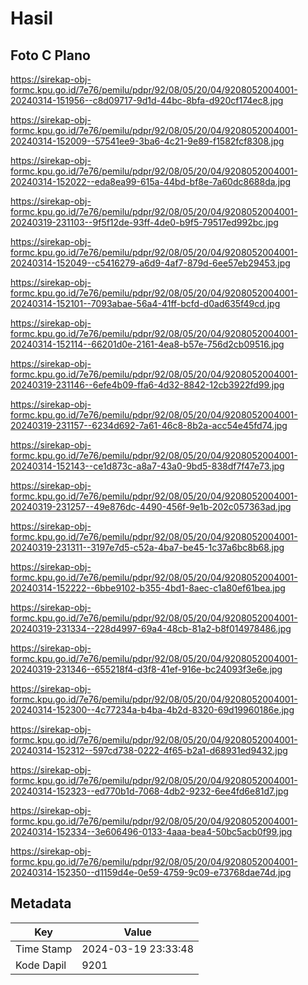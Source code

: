 # Hasil

## Foto C Plano

https://sirekap-obj-formc.kpu.go.id/7e76/pemilu/pdpr/92/08/05/20/04/9208052004001-20240314-151956--c8d09717-9d1d-44bc-8bfa-d920cf174ec8.jpg

https://sirekap-obj-formc.kpu.go.id/7e76/pemilu/pdpr/92/08/05/20/04/9208052004001-20240314-152009--57541ee9-3ba6-4c21-9e89-f1582fcf8308.jpg

https://sirekap-obj-formc.kpu.go.id/7e76/pemilu/pdpr/92/08/05/20/04/9208052004001-20240314-152022--eda8ea99-615a-44bd-bf8e-7a60dc8688da.jpg

https://sirekap-obj-formc.kpu.go.id/7e76/pemilu/pdpr/92/08/05/20/04/9208052004001-20240319-231103--9f5f12de-93ff-4de0-b9f5-79517ed992bc.jpg

https://sirekap-obj-formc.kpu.go.id/7e76/pemilu/pdpr/92/08/05/20/04/9208052004001-20240314-152049--c5416279-a6d9-4af7-879d-6ee57eb29453.jpg

https://sirekap-obj-formc.kpu.go.id/7e76/pemilu/pdpr/92/08/05/20/04/9208052004001-20240314-152101--7093abae-56a4-41ff-bcfd-d0ad635f49cd.jpg

https://sirekap-obj-formc.kpu.go.id/7e76/pemilu/pdpr/92/08/05/20/04/9208052004001-20240314-152114--66201d0e-2161-4ea8-b57e-756d2cb09516.jpg

https://sirekap-obj-formc.kpu.go.id/7e76/pemilu/pdpr/92/08/05/20/04/9208052004001-20240319-231146--6efe4b09-ffa6-4d32-8842-12cb3922fd99.jpg

https://sirekap-obj-formc.kpu.go.id/7e76/pemilu/pdpr/92/08/05/20/04/9208052004001-20240319-231157--6234d692-7a61-46c8-8b2a-acc54e45fd74.jpg

https://sirekap-obj-formc.kpu.go.id/7e76/pemilu/pdpr/92/08/05/20/04/9208052004001-20240314-152143--ce1d873c-a8a7-43a0-9bd5-838df7f47e73.jpg

https://sirekap-obj-formc.kpu.go.id/7e76/pemilu/pdpr/92/08/05/20/04/9208052004001-20240319-231257--49e876dc-4490-456f-9e1b-202c057363ad.jpg

https://sirekap-obj-formc.kpu.go.id/7e76/pemilu/pdpr/92/08/05/20/04/9208052004001-20240319-231311--3197e7d5-c52a-4ba7-be45-1c37a6bc8b68.jpg

https://sirekap-obj-formc.kpu.go.id/7e76/pemilu/pdpr/92/08/05/20/04/9208052004001-20240314-152222--6bbe9102-b355-4bd1-8aec-c1a80ef61bea.jpg

https://sirekap-obj-formc.kpu.go.id/7e76/pemilu/pdpr/92/08/05/20/04/9208052004001-20240319-231334--228d4997-69a4-48cb-81a2-b8f014978486.jpg

https://sirekap-obj-formc.kpu.go.id/7e76/pemilu/pdpr/92/08/05/20/04/9208052004001-20240319-231346--655218f4-d3f8-41ef-916e-bc24093f3e6e.jpg

https://sirekap-obj-formc.kpu.go.id/7e76/pemilu/pdpr/92/08/05/20/04/9208052004001-20240314-152300--4c77234a-b4ba-4b2d-8320-69d19960186e.jpg

https://sirekap-obj-formc.kpu.go.id/7e76/pemilu/pdpr/92/08/05/20/04/9208052004001-20240314-152312--597cd738-0222-4f65-b2a1-d68931ed9432.jpg

https://sirekap-obj-formc.kpu.go.id/7e76/pemilu/pdpr/92/08/05/20/04/9208052004001-20240314-152323--ed770b1d-7068-4db2-9232-6ee4fd6e81d7.jpg

https://sirekap-obj-formc.kpu.go.id/7e76/pemilu/pdpr/92/08/05/20/04/9208052004001-20240314-152334--3e606496-0133-4aaa-bea4-50bc5acb0f99.jpg

https://sirekap-obj-formc.kpu.go.id/7e76/pemilu/pdpr/92/08/05/20/04/9208052004001-20240314-152350--d1159d4e-0e59-4759-9c09-e73768dae74d.jpg


## Metadata

| Key        | Value               |
| ---------- | ------------------- |
| Time Stamp | 2024-03-19 23:33:48 |
| Kode Dapil | 9201                |



